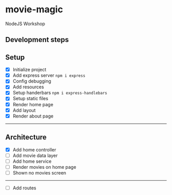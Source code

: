 # movie-magic
NodeJS Workshop

## Development steps

## Setup
- [x] Initialize project
- [x] Add express server `npm i express`
- [x] Config debugging
- [x] Add resources
- [x] Setup handerbars `npm i express-handlebars`
- [x] Setup static files
- [x] Render home page
- [x] Add layout
- [x] Render about page
---
## Architecture
- [x] Add home controller
- [ ] Add movie data layer
- [ ] Add home service
- [ ] Render movies on home page
- [ ] Shown no movies screen
---
- [ ] Add routes

